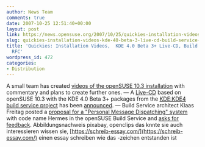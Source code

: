 ```yaml
---
author: News Team
comments: true
date: 2007-10-25 12:51:40+00:00
layout: post
link: https://news.opensuse.org/2007/10/25/quickies-installation-videos-kde-40-beta-3-live-cd-build-service-notification-rfc/
slug: quickies-installation-videos-kde-40-beta-3-live-cd-build-service-notification-rfc
title: 'Quickies: Installation Videos,  KDE 4.0 Beta 3+ Live-CD, Build Service Notification
  RFC'
wordpress_id: 472
categories:
- Distribution
---
```


A small team has created [videos of the openSUSE 10.3 installation](//en.opensuse.org/Videos) with commentary and plans to create further ones. — A [Live-CD](//home.kde.org/~binner/kde-four-live/) based on openSUSE 10.3 with the KDE 4.0 Beta 3+ packages from the [KDE:KDE4 build service project](//en.opensuse.org/KDE4) has been [announced](//kdedevelopers.org/node/3061). — Build Service architect Klaas Freitag posted a [proposal for a "Personal Message Dispatching" system](//en.opensuse.org/Build_Service/Concepts/Notification) with code name Hermes in the openSUSE Build Service and [asks for feedback](//lists.opensuse.org/opensuse-buildservice/2007-10/msg00168.html). Abbildungsnachweis pixabay, openclips das knnte sie auch interessieren wissen sie, [https://schreib-essay.com/](https://schreib-essay.com/) einen essay schreiben wie das -zeichen entstanden ist
